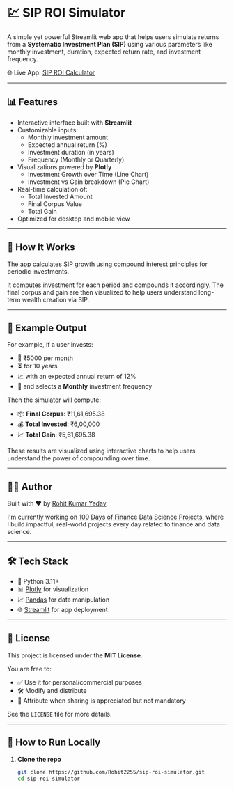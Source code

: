 # 💹 SIP ROI Simulator

A simple yet powerful Streamlit web app that helps users simulate returns from a **Systematic Investment Plan (SIP)** using various parameters like monthly investment, duration, expected return rate, and investment frequency.

🌐 Live App: [SIP ROI Calculator](https://sip-roi-calculator.streamlit.app/)

---

## 📊 Features

- Interactive interface built with **Streamlit**
- Customizable inputs:  
  - Monthly investment amount  
  - Expected annual return (%)  
  - Investment duration (in years)  
  - Frequency (Monthly or Quarterly)
- Visualizations powered by **Plotly**
  - Investment Growth over Time (Line Chart)
  - Investment vs Gain breakdown (Pie Chart)
- Real-time calculation of:
  - Total Invested Amount
  - Final Corpus Value
  - Total Gain
- Optimized for desktop and mobile view


---

## 🧠 How It Works

The app calculates SIP growth using compound interest principles for periodic investments.

It computes investment for each period and compounds it accordingly. The final corpus and gain are then visualized to help users understand long-term wealth creation via SIP.

---
## 🧪 Example Output

For example, if a user invests:

- 💸 ₹5000 per month  
- ⏳ for 10 years  
- 📈 with an expected annual return of 12%  
- 📅 and selects a **Monthly** investment frequency  

Then the simulator will compute:

- 📦 **Final Corpus**: ₹11,61,695.38  
- 💰 **Total Invested**: ₹6,00,000  
- 📈 **Total Gain**: ₹5,61,695.38  

These results are visualized using interactive charts to help users understand the power of compounding over time.

---

## 👨‍💻 Author

Built with ❤️ by [Rohit Kumar Yadav](https://www.linkedin.com/in/rohit-kumar-yadav-b97360194/)

I'm currently working on [100 Days of Finance Data Science Projects](https://github.com/rohit2255), where I build impactful, real-world projects every day related to finance and data science.

---

## 🛠 Tech Stack

- 🐍 Python 3.11+
- 📊 [Plotly](https://plotly.com/python/) for visualization
- 📈 [Pandas](https://pandas.pydata.org/) for data manipulation
- 🌐 [Streamlit](https://streamlit.io/) for app deployment

---

## 🪪 License

This project is licensed under the **MIT License**.

You are free to:

- ✅ Use it for personal/commercial purposes  
- 🛠️ Modify and distribute  
- 🙌 Attribute when sharing is appreciated but not mandatory

See the `LICENSE` file for more details.

---

## 🚀 How to Run Locally

1. **Clone the repo**  
   ```bash
   git clone https://github.com/Rohit2255/sip-roi-simulator.git
   cd sip-roi-simulator
